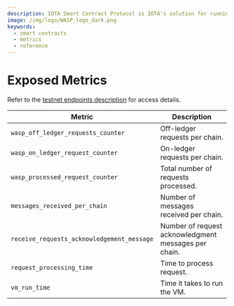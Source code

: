 ```yaml
---
description: IOTA Smart Contract Protocol is IOTA's solution for running smart contracts on top of the IOTA tangle.
image: /img/logo/WASP_logo_dark.png
keywords:
  - smart contracts
  - metrics
  - reference
---
```


# Exposed Metrics

Refer to the [testnet endpoints description](/build/networks-endpoints/#testnet-evm) for access details.

| Metric                                     | Description                                          |
| ------------------------------------------ | ---------------------------------------------------- |
| `wasp_off_ledger_requests_counter`         | Off-ledger requests per chain.                       |
| `wasp_on_ledger_request_counter`           | On-ledger requests per chain.                        |
| `wasp_processed_request_counter`           | Total number of requests processed.                  |
| `messages_received_per_chain`              | Number of messages received per chain.               |
| `receive_requests_acknowledgement_message` | Number of request acknowledgment messages per chain. |
| `request_processing_time`                  | Time to process request.                             |
| `vm_run_time`                              | Time it takes to run the VM.                         |

